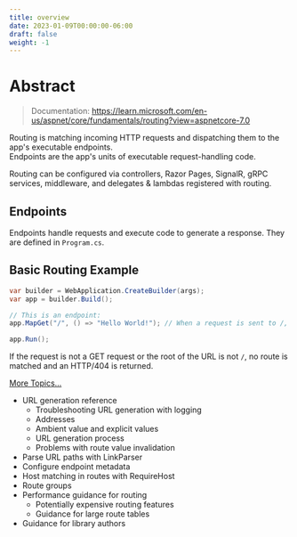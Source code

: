 ```yaml
---
title: overview
date: 2023-01-09T00:00:00-06:00
draft: false
weight: -1
---
```


# Abstract
> Documentation: https://learn.microsoft.com/en-us/aspnet/core/fundamentals/routing?view=aspnetcore-7.0

Routing is matching incoming HTTP requests and dispatching them to the app's executable endpoints.  
Endpoints are the app's units of executable request-handling code.

Routing can be configured via controllers, Razor Pages, SignalR, gRPC services, middleware, and delegates & lambdas registered with routing.

## Endpoints
Endpoints handle requests and execute code to generate a response.  They are defined in `Program.cs`.

## Basic Routing Example
```cs
var builder = WebApplication.CreateBuilder(args);
var app = builder.Build();

// This is an endpoint:
app.MapGet("/", () => "Hello World!"); // When a request is sent to /, "Hello World" is written to the response

app.Run();
```

If the request is not a GET request or the root of the URL is not `/`, no route is matched and an HTTP/404 is returned.

[More Topics…](https://learn.microsoft.com/en-us/aspnet/core/fundamentals/routing?view=aspnetcore-7.0)
- URL generation reference
    - Troubleshooting URL generation with logging
    - Addresses
    - Ambient value and explicit values
    - URL generation process
    - Problems with route value invalidation
- Parse URL paths with LinkParser
- Configure endpoint metadata
- Host matching in routes with RequireHost
- Route groups
- Performance guidance for routing
    - Potentially expensive routing features
    - Guidance for large route tables
- Guidance for library authors
